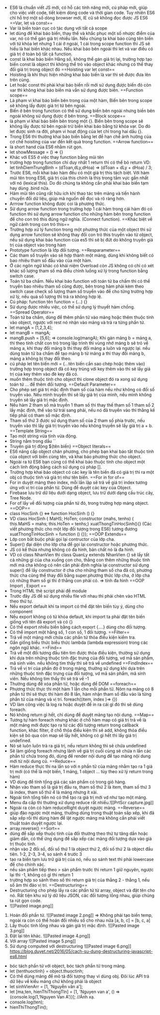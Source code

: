 - ES6 là chuẩn viết JS mới, có hỗ các tính năng mới, cú pháp mới, giúp cho việc viết code, tiết kiệm dòng code và thời gian code. Tuy nhiên ES6 chỉ hỗ trợ một số dòng browser mới, IE cũ sẽ không đọc được JS ES6
==Var, let và const==
- Var là biến toàn cục có tác dụng với tất cả scope
- let dùng để khai báo biến, thay thế và khắc phục một số nhược điểm của var, nó có thể gán giá trị nhiều lần. Nếu chúng ta khai báo cùng tên biến với từ khóa let nhưng 1 cái ở ngoài, 1 cái trong scope function thì JS sẽ hiểu là hai biến khác nhau. Nếu khai báo bên ngoài thì let và var điều có giá trị ở toàn bộ tất cả function.
- const là khai báo biến Hằng số, không thể gán giá trị lại, trường hợp tạo biến const là object thì không thể trỏ vào object khác nhưng có thể thay đổi giá trị trong object đó
==Hoisting var let const==
- Hoisting là khi thực hiện những khai báo biến là var thì sẽ được đưa lên trên cùng.
- Let hoặc const thì phải khai báo biến rồi mới sử dụng được biến đó còn var thì không khai báo biến mà vẫn sử dụng được biến.
==Function scope==
- Là phạm vi khai báo biến bên trong của một hàm, Biến bên trong scope sẽ không lấy được giá trị từ bên ngoài.
- Biến ở bên trong function có thể sử dụng biến bên ngoài nhưng biến bên ngoài không sử dụng được ở bên trong. 
==Block scope==
- là phạm vi khai báo biến bên trong một {}. Biến bên trong scope sẽ không lấy được từ bên ngoài trừ biến khai báo bằng từ khóa var. Do đó let được sinh ra đời, phạm vi hoạt động của let chỉ trong hai dấu {}.
- Trong ES6 thì thường khai báo biến bằng let để hạn chế ảnh hưởng của cơ chế hoisting của var đến kết quả trong function.
==Arrow function==
- là short hand của ES6 nhằm rút gọn.
- let showMessage = () => {}
- Khác với ES5 ở việc thay function bằng mũi tên
- trường hợp trong function chỉ duy nhất 1 return thì có thể bỏ return VD: let tinhDiemTrungBinh = (dToan,dLy,dHoa) => (dToan + dLy + dHoa) / 3; 
- Trước ES6, mỗi khai báo hàm đều có một giá trị this tách biệt. Với hàm mũi tên trong ES6, giá trị của this chính là this trong tầm vực gần nhất với nó (lexical this). Do đó chúng ta không cần phải khai báo biến tạm hay dùng .bind nữa.
- Hàm mũi tên cũng rất hữu ích khi thao tác trên mảng và tiến hành chuyển đổi dữ liệu, giúp mã nguồn dễ đọc và rõ ràng hơn.
- Arrrow function không được coi là phương thức.
- Sử dụng arrow function trong trường hợp 1 cái hàm trong cái hàm đó có function thì sử dụng arrow function cho những hàm bên trong function để cho con trỏ this đúng ngữ nghĩa. (Connect function).
==Khác biệt về ngữ cảnh trong con trỏ this==
- Trường hợp xử lý function trong một phương thức của một object thì sử dụng arrow function sẽ không thay đổi con trỏ this truyền vào từ object, nếu sử dụng khai báo function của es5 thì sẽ bị đứt do không truyền giá trị của object vào trong hàm
- Prototype function là lớp đối tượng.
==Resparameter==
- Các tham số truyền vào sẽ hợp thành một mảng, dùng khi không biết có bao nhiêu tham số đầu vào của một hàm.
- Ở các ngôn ngữ khác có khái niệm Overload còn JS không có chỉ có xét khác số lượng tham số mà điều chỉnh luồng xử lý trong function bằng switch case.
- Toán tử ba chấm. Nếu khai báo function với toán tử ba chấm thì có thể truyền bao nhiêu tham số cũng được, bên trong hàm phải kèm theo switch case check số lượng tham số truyền vào để cho từng trường hợp xử lý, nếu quá số lượng thì trả ra không hợp lệ.
- Cú pháp: function tên function = (...) {}
- Sử dụng được nhiều việc, có thể sử dụng lý thuyết hàm chồng.
==Spread Operator==
- Toán tử ba chấm, dùng để thêm phần tử vào mảng hoặc thêm thuộc tính vào object, ngược với rest nó nhận vào mảng và trả ra từng phần tử. 
- let mangA = [1,2,3,4];
- let mangB = mangA;
- mangB.push = [5,6]; => console.log(mangA); Khi gán mảng b = mảng a, thì theo tính chất con trỏ trong lập trình thì vùng nhớ mảng b sẽ trỏ về mảng a, khi thay đổi mảng b thì thay đổi mảng a luôn và ngược lại. nếu dùng toán tử ba chấm để tạo mảng b từ mảng a thì thay đổi mảng b, mảng a không bị thay đổi theo.
- cú pháp let tên biến mới = {...tên biến cần sao chép hoặc thêm vào} trường hợp trong object đã có key trùng với key thêm vào thì sẽ lấy giá trị của key thêm vào đè key đã có.
- muốn thêm thuộc tính cho object thì clone object đó ra xong sử dụng toán tử ... để thêm đối tượng.
==Default Parameter==
- Cho phép set giá trị mặc định tham số của hàm nếu như không có đối số truyền vào. Nếu mình truyền thì sẽ lấy giá trị của mình, nếu mình không truyền sẽ lấy giá trị mặc định.
- Nếu hàm 2 tham số mà truyền 1 tham số thì thay thế tham số 1 tham số 2 lấy mặc định, thế vào từ trái sang phải, nếu nó đã truyền vào thì thằng kế tiếp phải có tham số mặc định.
- Tham số thứ 3 được sử dụng tham số của 2 tham số phía trước, nếu truyền vào thì lấy giá trị truyền vào nếu không truyền sẽ lấy giá trị a + b.
==Template String==
- Tạo một string vừa tĩnh vừa động.
- String nằm trong dấu ``
- Truyền giá trị động ${tên biến}
==Object literals==
- ES6 nâng cấp object chân phương, cho phép bạn khai báo tắt thuộc
tính của object với biến cùng tên, và khai báo phương thức cho
object.
- Ngoài ra từ ES6 bạn cũng có thể khai báo thuộc tính cho object
một cách linh động bằng cách sử dụng cú pháp [].
- Trường hợp khai báo object có các key là tên biến đã có giá trị thì ra một obj có thuộc tính và giá trị như tên biến.
==For in for of==
- For in duyệt mảng theo index, mỗi lần lặp sẽ trả về giá trị index tương ứng với vị trí của phần tử. Dùng để duyệt các key của Object.
- Firebase lưu trữ dữ liệu dưới dạng object, lưu trữ dưới dạng cấu trúc cây, Tree Node.
- For of lấy về đối tượng của phần tử đó, trong trường hợp mảng object.
==OOP==
- class HocSinh {} <=> function HocSinh () {}
- VD class HocSinh { MaHS; HoTen; constructor (mahs, tenhs) { this.MaHS = mahs; this.HoTen = tenhs;} xuatThongTinHocSinh(){} (Các viết phương thức cho một lớp đối tượng trong ES6) tương đương xuatThongTinHocSinh = function () {}};
==OOP Extends==
- Lớp con bắt buộc phải gọi lại contructor của lớp cha.
- Super() đại diện cho lớp cha để gọi lại constructor hoặc phương thức.
- JS có kế thừa nhưng không có đa hình, bản chất nó là đa hình.	
- VD có class NhanVien thì class QuanLy extends NhanVien {} sẽ lấy tất cả những gì của cha xuống con cho, thằng con thêm những thuộc tính mới mà cha không có nên cần phải định nghĩa lại constructor sử dụng super() để lấy constructor ở cha cho những tham số cha đã có, phương thức cha cũng thể thay đổi bằng super.phương thức lớp cha, ở lớp cha có những tham số gì thì ở thằng con phải có. => tính đa hình
==OOP Import , Export ==
- Trong HTML thẻ script phải để module
- Trước đây JS để sử dụng nhiều file với nhau thì phải chèn vào HTML theo thứ tự.
- Nếu export default khi ta import có thể đặt tên biến tùy ý, dùng cho component
- Nếu export không có từ khóa default, khi import ta phải đặt tên biến giống với tên đã export và có {} 
- Có thể export nhiều biến bằng cách export {....} dùng cho đối tượng.
- Có thể import một hằng số, 1 con số, 1 đối tượng. 
==Filter==
- Trả về một mảng mới chứa các phần tử thỏa điều kiện kiểm tra.
- Gần giống biểu thức biểu thức lambda (lambda expression) trong các ngôn ngữ khác.
==Find==
- Trả về một đối tương đầu tiên tìm được thỏa điều kiện, thường sử dụng khi dựa trên những thuộc tính đặc trưng của đối tượng, vd mã sản phẩm, mã sinh viên. nếu không tìm thấy thì sẽ trả về undefined
==FindIndex==
- Trả về vị trí của phần đó ở trong mảng, thường sử dụng khi dựa trên những thuộc tính đặc trưng của đối tượng, vd mã sản phẩm, mã sinh viên. Nếu không tìm thấy thì sẽ trả về -1
- Thường dùng để xóa phần tử, hoặc dùng để DOM
==foreach==
- Phương thức thực thi một hàm 1 lần cho mỗi phần tử. Nôm na mảng có 8 phần tử thì sẽ thực thi hàm đó 8 lần, hàm nhận tham số đầu vào là từng phần tử của mảng và vị trí. foreach((item, index )=> {})
- VD làm công việc là log ra hoặc duyệt để in ra cái gì đó thì sẽ dùng foreach.
- Nó không return gì hết, chỉ dùng để duyệt mảng tạo nội dung.
==Map==
- Tương tự hàm foreach nhưng khác ở chỗ hàm map có giá trị trả về là một mảng mới được tạo ra từ các đối tượng return trong callback function, khác filter, ở chỗ thỏa điều kiện thì sẽ add, không thỏa điều kiện sẽ bỏ qua còn map sẽ lấy hết, không có gì hết thì lấy giá trị undefined.
- Nó sẽ luôn luôn trả ra giá trị, nếu return không thì sẽ chứa undefined
- Sẽ làm giống foreach nhưng lãnh về giá trị cuối cùng sẽ chứa n lần các phần tử chứa trong đó, dùng để render nội dung để tạo mảng nội dung mới từ nội dung cũ.
==Reduce==
- Hàm reduce thực thi na lần so với n phần tử của mảng nhằm tạo ra 1 giá trị mới (có thể là một biến, 1 mảng, 1 object ... tùy theo xử lý return trong hàm)
- VD dùng để tính tổng giá các sản phẩm có trong giỏ hàng. 
- Nhận vào tham số là giá trị đầu ra, tham số thứ 2 là item, tham số thứ 3 là index, tham số thứ 4 là mảng nhưng ít xài.
- Ngoài tính tổng tiền nó có thể tạo ra giá trị mới vd như tạo một mảng.
- Menu đa cấp thì thường xử dụng reduce rất nhiều.![[PrtScr capture.jpg]]
- Ngoài ra còn có hàm reduceRight duyệt ngược mảng.
==Reverse==
- giúp đảo ngược một mảng, thường dùng trong thuật toán sắp xếp, khi đã sắp xếp rồi thì dùng hàm để lật ngược mảng mà không cần phải viết thuật toán duyệt ngược lại.
- array.reverse()
==Sort==
- dùng để sắp xếp thuộc tính của đối thường theo thứ tự tăng dần hoặc giảm dần, có thể ứng dụng để sắp xếp các mảng đối tượng dựa vào giá trị thuộc tính.
- nhận vào 2 đối số, đối số thứ 1  là object thứ 2, đối số thứ 2 là object đầu tiên. 1-2, 2-3, 3-4, so sánh 4 trước 3
- tạo ra biến tạm lưu trữ giá trị của nó, nếu so sánh text thì phải lowercase để cho chính xác.
- nếu sản phẩm tiếp theo > sản phẩm trước thì return 1 giữ nguyên, ngược lại thì -1,  không có gì thì return 1
- trường hợp so sánh theo số thì return giá trị của thằng 2 - thằng 1, nếu số âm thì đảo vị trí.
==Destructuring==
- Destructuring cho phép lấy ra các phần tử từ array, object và đặt tên cho nó. Rất tiện khu xử lý dữ liệu JSON, các đối tượng lồng nhau, giúp chúng ta rút gọn code.
- ![[Pasted image.png]]
1. Hoán đổi phần tử. ![[Pasted image 2.png]] => Không phải tạo biến temp, ngoài ra còn có thể hoán đổi nhiều số cho nhau nữa [a, b, c] = [b, c, a]
2. Lấy thuộc tính lồng nhau và gán giá trị mặc định. ![[Pasted image 3.png]]
3. Đặt lại tên khác. ![[Pasted image 4.png]]
4. Với array ![[Pasted image 5.png]]
5. Sử dụng computed với destructuring ![[Pasted image 6.png]]
https://blog.duyet.net/2016/05/cach-su-dung-destructuring-javascript-es6.html
- bóc tách phần tử với object, bóc tách phần tử trong mảng.
- let {tenthuoctinh} = object.thuoctinh;
- Có thể dùng mảng để mô tả đối tượng thay vì dùng obj. Đôi lúc API trả dữ liệu về kiểu mảng chứ không phải là object
- let sinhVienArr = [1, 'Nguyễn văn a'];
- let [ma,ten, hienThiThongTIn] = [1, 'Nguyen van a', () => {console.log(1,'Nguyen Van A')}]; //Ánh xạ.
- console.log(ten);
- hienThiThongTin();